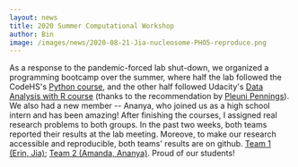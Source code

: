 ```yaml
---
layout: news
title: 2020 Summer Computational Workshop
author: Bin
image: /images/news/2020-08-21-Jia-nucleosome-PHO5-reproduce.png
---
```


As a response to the pandemic-forced lab shut-down, we organized a programming bootcamp over the summer, where half the lab followed the CodeHS's [Python course](https://codehs.com/course/python3/overview), and the other half followed Udacity's [Data Analysis with R course](https://www.udacity.com/course/data-analysis-with-r--ud651) (thanks to the recommendation by [Pleuni Pennings](https://abetterscientist.wordpress.com/2020/05/07/how-we-run-an-inclusive-online-coding-program-for-biology-and-chem-undergrads-in-2020/)). We also had a new member -- Ananya, who joined us as a high school intern and has been amazing! After finishing the courses, I assigned real research problems to both groups. In the past two weeks, both teams reported their results at the lab meeting. Moreove, to make our research accessible and reproducible, both teams' results are on github. [Team 1 (Erin, Jia)](https://github.com/binhe-lab/Summer-2020-Nucleosome-Occupancy); [Team 2 (Amanda, Ananya)](https://github.com/ananyaab/CGlabrata). Proud of our students!
